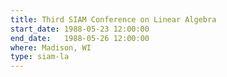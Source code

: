```yaml
---
title: Third SIAM Conference on Linear Algebra
start_date: 1988-05-23 12:00:00
end_date:   1988-05-26 12:00:00
where: Madison, WI
type: siam-la
---
```


